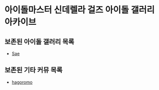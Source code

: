 # 아이돌마스터 신데렐라 걸즈 아이돌 갤러리 아카이브

## 보존된 아이돌 갤러리 목록
* [Sae](idols/Sae)

## 보존된 기타 커뮤 목록
* [hagoromo](etc/commu/hagoromo)
